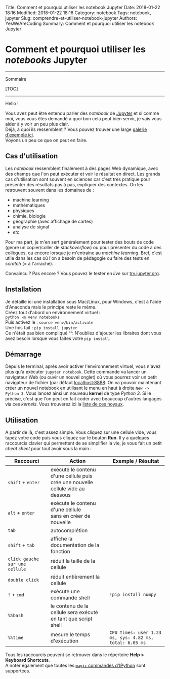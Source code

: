 Title: Comment et pourquoi utiliser les notebook Jupyter
Date: 2018-01-22 18:16
Modified: 2018-01-22 18:16
Category: notebook
Tags: notebook, jupyter
Slug: comprendre-et-utiliser-notebook-jupyter
Authors: YesWeAreCoding
Summary: Comment et pourquoi utiliser les notebook Jupyter

# Comment et pourquoi utiliser les *notebooks* **Jupyter**

---
Sommaire

[TOC]

---


Hello !

Vous avez peut être entendu parler des *notebook* de [Jupyter](http://jupyter.org/) et si comme moi, vous vous êtes demandé à quoi bon cela peut bien servir,
je vais vous aider à y voir un peu plus clair.  
Déjà, à quoi ils ressemblent ? Vous pouvez trouver une large [galerie d'exemple ici](http://nb.bianp.net/sort/views/).  
Voyons un peu ce que on peut en faire.

## Cas d'utilisation
Les *notebook* ressemblent finalement à des pages Web dynamique, avec des champs que l'on peut exécuter et voir le résultat en direct. Les grands cas d'utilisation sont souvent en sciences
car c'est très pratique pour présenter des résultats pas à pas, expliquer des contextes. On les retrouvent souvent dans les domaines de :
* machine learning
* mathématiques
* physiques
* chimie, biologie
* géographie (avec affichage de cartes)
* analyse de signal
* *etc*

Pour ma part, je m'en sert généralement pour tester des bouts de code (genre un copier/coller de *stackoverflow*) ou pour présenter du code à des collègues, ou encore lorsque
je m'entraine au *machine learning*. Bref, c'est utile dans les cas où l'on a besoin de pédagogie ou faire des tests en *scratch* (= à l'arrache).

Convaincu ? Pas encore ? Vous pouvez le tester en *live* sur [try.jupyter.org](https://try.jupyter.org/).

## Installation

Je détaille ici une installation sous Mac/Linux, pour Windows, c'est à l'aide d'Anaconda mais le principe reste le même.  
Créez tout d'abord un environnement virtuel :  
`python -m venv notebooks`  
Puis activez le : `source venv/bin/activate`  
Une fois fait : `pip install jupyter`  
Ce n'était pas bien compliqué ^^. N'oubliez d'ajouter les libraires dont vous avez besoin lorsque vous faites votre `pip install`.

## Démarrage

Depuis le terminal, après avoir activer l'environnement virtuel, vous n'avez plus qu'à exécuter `jupyter notebook`. Cette commande va lancer un navigateur Web
(ou ouvir un nouvel onglet) où vous pourrez voir un petit navigateur de fichier (par défaut [localhost:8888](http://localhost:8888]). On va pouvoir maintenant créer un nouvel notebook 
en utilisant le menu en haut à droite `New -> Python 3`. Vous lancez ainsi un nouveau **kernel** de type *Python 3*. Si le précise, c'est que l'on peut en fait coder avec beaucoup d'autres langages
via ces *kernels*. Vous trouverez ici la [liste de ces noyaux](https://github.com/jupyter/jupyter/wiki/Jupyter-kernels).

## Utilisation

A partir de là, c'est assez simple. Vous cliquez sur une cellule vide, vous tapez votre code puis vous cliquez sur le bouton **Run**. Il y a
quelques raccourcis clavier qui permettent de se simplifier la vie, je vous fait un petit *cheat sheet* pour tout avoir sous la main :  

| Raccourci | Action | Exemple / Résultat |
| - | - | - |
| `shift` + `enter` | exécute le contenu d'une cellule puis<br>crée une nouvelle cellule vide au dessous | |
| `alt` + `enter` | exécute le contenu d'une cellule<br>sans en créer de nouvelle | | 
| `tab` | autocomplétion | |
| `shift` + `tab` | affiche la documentation de la fonction | |
| `click gauche sur une cellule` | réduit la taille de la cellule | |
| `double click`| réduit entièrement la cellule | |
| `!` + `cmd`| exécute une commande shell | `!pip install numpy` |
| `%%bash`| le contenu de la cellule sera exécuté<br>en tant que script shell | |
| `%%time` | mesure le temps d'exécution | `CPU times: user 1.23 ms, sys: 4.82 ms, total: 6.05 ms` |


Tous les raccourcis peuvent se retrouver dans le répertoire **Help > Keyboard Shortcuts**.  
A noter également que toutes les [`magic` commandes d'IPython](http://ipython.readthedocs.io/en/stable/interactive/magics.html) sont supportées.
